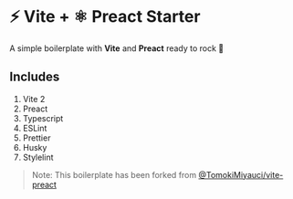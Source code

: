 # ⚡️ Vite + ⚛ Preact Starter

A simple boilerplate with **Vite** and **Preact** ready to rock 🚀

## Includes

1. Vite 2
2. Preact
3. Typescript
4. ESLint
5. Prettier
6. Husky
7. Stylelint

> Note: This boilerplate has been forked from [@TomokiMiyauci/vite-preact](https://github.com/TomokiMiyauci/vite-preact)
